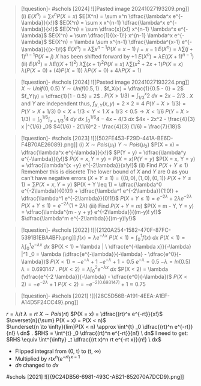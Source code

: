 
> [!question]- #schols [2024] ![[Pasted image 20241027193209.png]]
 (i)
 $E(X^n) = \sum x^n P(X = x)$ 
 $E(X^n) = \sum x^n \dfrac{\lambda^x e^{-\lambda}}{x!}$
 $E(X^n) = \sum x x^{n-1} \dfrac{\lambda^x e^{-\lambda}}{x!}$
 $E(X^n) = \sum \dfrac{x}{x!} x^{n-1} \lambda^x e^{-\lambda}$
 $E(X^n) = \sum \dfrac{1}{(x-1)!} x^{n-1} \lambda^x e^{-\lambda}$
 $E(X^n) = \lambda \sum x^{n-1} \dfrac{\lambda^{x-1} e^{-\lambda}}{(x-1)!}$ 
 $E(X^n) = \lambda \sum x^{n-1} P(X = x-1)$
 $j = x-1$ 
 $E(X^n) = \lambda \sum (j+1)^{n-1} P(X = j)$ 
 $X$ has been shifted forward by +1 
 $E(X^n) = \lambda E((X+1)^{n-1})$ 
 (ii)
 $E(X^3) = \lambda E((X+1)^{2})$ 
 $\lambda \sum (x + 1)^2 P(X = x)$ 
 $\lambda \sum (x^2 + 2x + 1) P(X = x)$ 
 $\lambda (P(X=0) + (4)P(X=1))$
 $\lambda P(X=0) + 4\lambda P(X=1)$ 

> [!question]- #schols [2024] ![[Pasted image 20241027193224.png]]
 $X \sim Unif(0, 0.5)$
 $Y \sim Unif(0.5, 1)$
 .
 $f_X(x) = \dfrac{1}{0.5 - 0} = 2$ 
 $f_Y(y) = \dfrac{1}{1 - 0.5} = 2$ 
 .
 $P(X > 1/3) = \int^x _{1/3} 2 \ dx = 2x - 2/3$ 
 .
 $X$ and $Y$ are independent thus,
 $f_{X,Y} (x, y) = 2 \times 2 = 4$ 
 $P(Y - X > 1/3) = P(Y > X + 1/3)$ 
 $0 < X + 1/3 < Y < 1$ 
 $X + 1/3 < 0.5 \to X < 1/6$ 
 $P(Y - X > 1/3) = \int^{1/6} _0 \int^{1} _{x + 1/3} 4 \ dy\  dx$
 $\int ^{1/6} _0 4 - 4x - 4/3 \ dx$ 
 $4x - 2x^2 - \frac{4}{3} x |^{1/6} _0$ 
 $4(1/6) - 2(1/6)^2 - \frac{4}{3} (1/6) = \frac{7}{18}$ 

> [!question]- #schols  [2023] ![[{502FE453-F29D-441A-BE6D-F4B70AE26089}.png]]
 (i)
 $X \sim Pois(\mu_1)$ 
 $Y \sim Pois(\mu_2)$ 
 $P(X = x) = \dfrac{\lambda^x e^{-\lambda}}{x!}$
 $P(Y = y) = \dfrac{\lambda^y e^{-\lambda}}{y!}$
 $P(X = x, Y = y) = P(X = x) P(Y = y)$
 $P(X = x, Y = y) = \dfrac{\lambda^{x +y} e^{-2\lambda}}{x!y!}$ 
 (ii)
 Find $P(X + Y \leq 1)$ 
 Remember this is discrete
 The lower bound of $X$ and $Y$ are 0 as you can't have negative errors
 $(X + Y \leq 1) = \{(0, 0), (1, 0), (0, 1)\}$ 
 $P(X + Y \leq 1) = \sum P(X = x, Y = y)$
 $P(X + Y \leq 1) = \dfrac{\lambda^0 e^{-2\lambda}}{0!0!} + \dfrac{\lambda^1 e^{-2\lambda}}{1!0!} + \dfrac{\lambda^1 e^{-2\lambda}}{0!1!}$
 $P(X + Y \leq 1) = e^{-2\lambda} + 2\lambda e^{-2\lambda}$ 
 $P(X + Y \leq 1) = e^{-2\lambda}(1 + 2\lambda)$ 
 (iii)
 Find $P(X + Y = m)$
 $P(X = m - Y, Y = y) = \dfrac{\lambda^{m - y + y} e^{-2\lambda}}{(m-y)! y!}$ 
 $\dfrac{\lambda^m e^{-2\lambda}}{(m-y)!y!}$ 

> [!question]- #schols [2022] ![[{2120A254-1582-470F-87FC-5391B1EBA4BF}.png]]
 $f(x) = \lambda e^{-\lambda x}$ 
 $P(X < 1) = \int^1 _0 f(x) \ dx$
 $P(X < 1) = \lambda \int^1 _0 e^{-\lambda x} \ dx$
 $P(X < 1) = \lambda | \ \dfrac{e^{-\lambda x}}{-\lambda} |^1 _0 = \lambda (\dfrac{e^{-\lambda}}{-\lambda} - \dfrac{e^0}{-\lambda})$ 
 $P(X < 1) = -e^{-\lambda} + 1$ 
 $-e^{-\lambda} + 1 = 0.5$
 $e^{-\lambda} = 0.5$
 $-\lambda = ln(0.5)$ 
 $\lambda = 0.693147$ 
 .
 $P(X < 2) = \lambda \int^2 _0 e^{-\lambda x} \ dx$
 $P(X < 2) = \lambda (\dfrac{e^{-2 \lambda}}{-\lambda} - \dfrac{e^0}{-\lambda})$
 $P(X < 2) = -e^{-2\lambda} + 1$
 $P(X < 2) = -e^{-2 (0.693147)} + 1 \approx 0.75$ 

> [!question]- #schols [2021] ![[{28C5D56B-A191-4EEA-A1EF-A14D5F24CC49}.png]]

$r = \lambda /t$
$\lambda = rt$ 
$X \sim Pois(rt)$ 
$P(X = x) = \dfrac{(rt)^x e^{-rt}}{x!}$ 
$\overset{n}{\sum} P(X = x) = P(X < n)$  
$\underset{n \to \infty}{lim}P(X < n) \approx \int^{t} _0 \dfrac{(rt)^n e^{-rt}}{n!} \ dn$ 
.
$RHS = \int^{t} _0 \dfrac{(rt)^n e^{-rt}}{n!} \ dn$ 
I need to get:
$RHS \equiv \int^{\infty} _t \dfrac{(rt x)^n rt e^{-rt x}}{n!} \ dx$
- Flipped integral from (0, t) to (t, $\infty$)
- Multiplied by $rtx^n (e^{-rt})^{x-1}$ 
- $dn$ changed to $dx$ 

#schols [2021]
![[{9C24DB56-6981-493C-AB21-852070A7DCD9}.png]]

